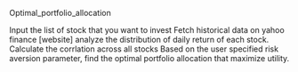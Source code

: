 Optimal_portfolio_allocation

Input the list of stock that you want to invest
Fetch historical data on yahoo finance [website]
analyze the distribution of daily return of each stock.
Calculate the corrlation across all stocks
Based on the user specified risk aversion parameter, find the optimal portfolio allocation that maximize utility.
